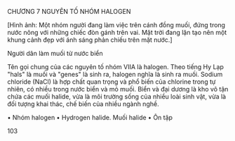 CHƯƠNG 7
NGUYÊN TỐ NHÓM HALOGEN

[Hình ảnh: Một nhóm người đang làm việc trên cánh đồng muối, đứng trong nước nông với những chiếc đòn gánh trên vai. Mặt trời đang lặn tạo nên một khung cảnh đẹp với ánh sáng phản chiếu trên mặt nước.]

Người dân làm muối từ nước biển

Tên gọi chung của các nguyên tố nhóm VIIA là halogen. Theo tiếng Hy Lạp "hals" là muối và "genes" là sinh ra, halogen nghĩa là sinh ra muối. Sodium chloride (NaCl) là hợp chất quan trọng và phổ biến của chlorine trong tự nhiên, có nhiều trong nước biển và mỏ muối. Biển và đại dương là kho vô tận chứa các muối halide, vừa là môi trường sống của nhiều loài sinh vật, vừa là đối tượng khai thác, chế biến của nhiều ngành nghề.

• Nhóm halogen
• Hydrogen halide. Muối halide
• Ôn tập

103